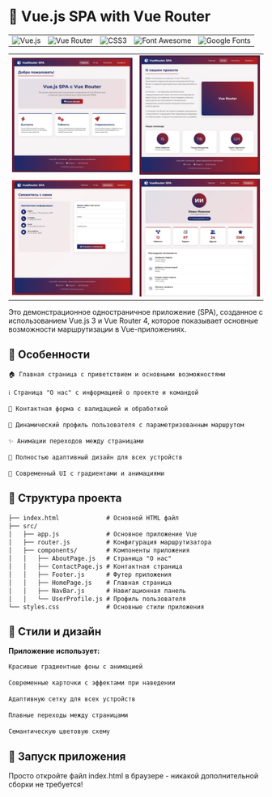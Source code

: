 # 🌟 __Vue.js SPA with Vue Router__

| | | | | |
|-|-|-|-|-|
| ![Vue.js](https://img.shields.io/badge/Vue.js-3.x-42b883?logo=vue.js) | ![Vue Router](https://img.shields.io/badge/Vue_Router-4.x-42b883) | ![CSS3](https://img.shields.io/badge/-CSS3-1572B6?logo=css3&logoColor=white) | ![Font Awesome](https://img.shields.io/badge/-Font_Awesome-528DD7?logo=font-awesome&logoColor=white) | ![Google Fonts](https://img.shields.io/badge/-Google_Fonts-4285F4?logo=google-fonts&logoColor=white) |

<table align="center">
  <tr>
    <td><img src="./img/1.JPG" alt="Скриншот 1" width="500"></td>
    <td><img src="./img/2.JPG" alt="Скриншот 2" width="500"></td>
    <tr>
    <td><img src="./img/3.JPG" alt="Скриншот 3" width="500"></td>
    <td><img src="./img/4.JPG" alt="Скриншот 4" width="500"></td>
  </tr>
  </tr>
</table>

Это демонстрационное одностраничное приложение (SPA), созданное с использованием Vue.js 3 и Vue Router 4, которое показывает основные возможности маршрутизации в Vue-приложениях.

##  🚀 __Особенности__

    🏠 Главная страница с приветствием и основными возможностями

    ℹ️ Страница "О нас" с информацией о проекте и командой

    📧 Контактная форма с валидацией и обработкой

    👤 Динамический профиль пользователя с параметризованным маршрутом

    ✨ Анимации переходов между страницами

    📱 Полностью адаптивный дизайн для всех устройств

    🎨 Современный UI с градиентами и анимациями


## 📂 __Структура проекта__

```
├── index.html             # Основной HTML файл
├── src/
│   ├── app.js             # Основное приложение Vue
│   ├── router.js          # Конфигурация маршрутизатора
│   ├── components/        # Компоненты приложения
│   │   ├── AboutPage.js   # Страница "О нас"
│   │   ├── ContactPage.js # Контактная страница
│   │   ├── Footer.js      # Футер приложения
│   │   ├── HomePage.js    # Главная страница
│   │   ├── NavBar.js      # Навигационная панель
│   │   └── UserProfile.js # Профиль пользователя
└── styles.css             # Основные стили приложения
```

## 🎨 __Стили и дизайн__

__Приложение использует:__

    Красивые градиентные фоны с анимацией

    Современные карточки с эффектами при наведении

    Адаптивную сетку для всех устройств

    Плавные переходы между страницами

    Семантическую цветовую схему

## 🚀 __Запуск приложения__

Просто откройте файл index.html в браузере - никакой дополнительной сборки не требуется!
